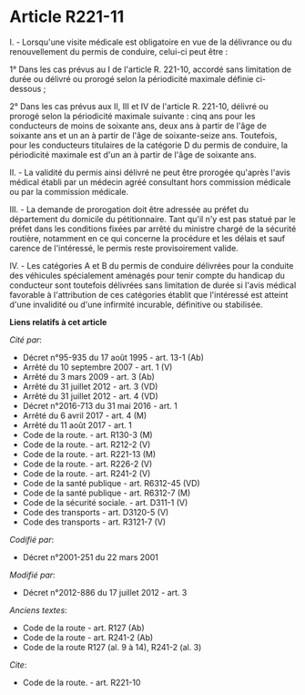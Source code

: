 # Article R221-11

I. - Lorsqu'une visite médicale est obligatoire en vue de la délivrance ou du renouvellement du permis de conduire, celui-ci
peut être : 

1° Dans les cas prévus au I de l'article R. 221-10, accordé sans limitation de durée ou délivré ou prorogé selon la
périodicité maximale définie ci-dessous ; 

2° Dans les cas prévus aux II, III et IV de l'article R. 221-10, délivré ou prorogé selon la périodicité maximale suivante :
cinq ans pour les conducteurs de moins de soixante ans, deux ans à partir de l'âge de soixante ans et un an à partir de l'âge
de soixante-seize ans. Toutefois, pour les conducteurs titulaires de la catégorie D du permis de conduire, la périodicité
maximale est d'un an à partir de l'âge de soixante ans. 

II. - La validité du permis ainsi délivré ne peut être prorogée qu'après l'avis médical établi par un médecin agréé
consultant hors commission médicale ou par la commission médicale. 

III. - La demande de prorogation doit être adressée au préfet du département du domicile du pétitionnaire. Tant qu'il n'y est
pas statué par le préfet dans les conditions fixées par arrêté du ministre chargé de la sécurité routière, notamment en ce
qui concerne la procédure et les délais et sauf carence de l'intéressé, le permis reste provisoirement valide. 

IV. - Les catégories A et B du permis de conduire délivrées pour la conduite des véhicules spécialement aménagés pour tenir
compte du handicap du conducteur sont toutefois délivrées sans limitation de durée si l'avis médical favorable à
l'attribution de ces catégories établit que l'intéressé est atteint d'une invalidité ou d'une infirmité incurable, définitive
ou stabilisée.

**Liens relatifs à cet article**

_Cité par_:

  - Décret n°95-935 du 17 août 1995 - art. 13-1 (Ab)
  - Arrêté du 10 septembre 2007 - art. 1 (V)
  - Arrêté du 3 mars 2009 - art. 3 (Ab)
  - Arrêté du 31 juillet 2012 - art. 3 (VD)
  - Arrêté du 31 juillet 2012 - art. 4 (VD)
  - Décret n°2016-713 du 31 mai 2016 - art. 1
  - Arrêté du 6 avril 2017 - art. 4 (M)
  - Arrêté du 11 août 2017 - art. 1
  - Code de la route. - art. R130-3 (M)
  - Code de la route. - art. R212-2 (V)
  - Code de la route. - art. R221-13 (M)
  - Code de la route. - art. R226-2 (V)
  - Code de la route. - art. R241-2 (V)
  - Code de la santé publique - art. R6312-45 (VD)
  - Code de la santé publique - art. R6312-7 (M)
  - Code de la sécurité sociale. - art. D311-1 (V)
  - Code des transports - art. D3120-5 (V)
  - Code des transports - art. R3121-7 (V)

_Codifié par_:

  - Décret n°2001-251 du 22 mars 2001

_Modifié par_:

  - Décret n°2012-886 du 17 juillet 2012 - art. 3

_Anciens textes_:

  - Code de la route - art. R127 (Ab)
  - Code de la route - art. R241-2 (Ab)
  - Code de la route R127 (al. 9 à 14), R241-2 (al. 3)

_Cite_:

  - Code de la route. - art. R221-10
